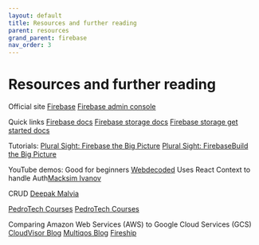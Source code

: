 ```yaml
---
layout: default
title: Resources and further reading
parent: resources
grand_parent: firebase
nav_order: 3
---
```


# Resources and further reading

Official site
[Firebase](https://firebase.google.com/)
[Firebase admin console]((https://console.firebase.google.com/))

Quick links
[Firebase docs](https://firebase.google.com/docs)
[Firebase storage docs](https://firebase.google.com/docs/storage)
[Firebase storage get started docs](https://firebase.google.com/docs/storage/web/start)

Tutorials:
[Plural Sight: Firebase the Big Picture](https://app.pluralsight.com/library/courses/google-firebase-big-picture/table-of-contents)
[Plural Sight: FirebaseBuild the Big Picture](https://app.pluralsight.com/library/courses/firebase-build-big-picture/table-of-contents)

YouTube demos:
Good for beginners [Webdecoded](https://www.youtube.com/watch?v=Vv_Oi7zPPTw&t=252s)
Uses React Context to handle Auth[Macksim Ivanov](https://www.youtube.com/watch?v=unr4s3jd9qA)

CRUD [Deepak Malvia](https://www.youtube.com/watch?v=cXWDQhzC3do)

[PedroTech Courses](https://www.youtube.com/watch?v=2hR-uWjBAgw&t=5349s)
[PedroTech Courses](https://github.com/machadop1407/react-firebase-course)

Comparing Amazon Web Services (AWS) to Google Cloud Services (GCS)
[CloudVisor Blog](https://cloudvisor.co/blog/aws-vs-firebase/)
[Multiqos Blog](https://multiqos.com/blogs/firebase-vs-aws-comparisons/)
[Fireship](https://www.youtube.com/watch?v=SXmYUalHyYk)
